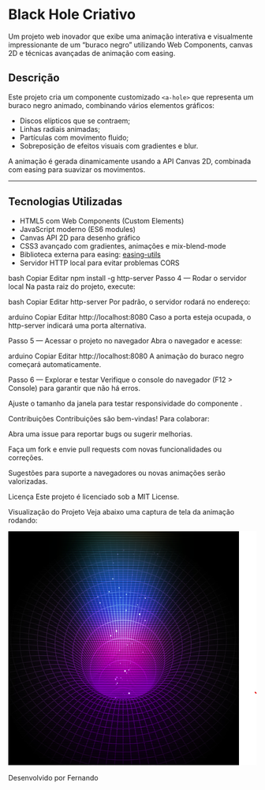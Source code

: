 # Black Hole Criativo

Um projeto web inovador que exibe uma animação interativa e visualmente impressionante de um “buraco negro” utilizando Web Components, canvas 2D e técnicas avançadas de animação com easing.

## Descrição

Este projeto cria um componente customizado `<a-hole>` que representa um buraco negro animado, combinando vários elementos gráficos:

- Discos elípticos que se contraem;
- Linhas radiais animadas;
- Partículas com movimento fluido;
- Sobreposição de efeitos visuais com gradientes e blur.

A animação é gerada dinamicamente usando a API Canvas 2D, combinada com easing para suavizar os movimentos.

---

## Tecnologias Utilizadas

- HTML5 com Web Components (Custom Elements)
- JavaScript moderno (ES6 modules)
- Canvas API 2D para desenho gráfico
- CSS3 avançado com gradientes, animações e mix-blend-mode
- Biblioteca externa para easing: [easing-utils](https://esm.sh/easing-utils)
- Servidor HTTP local para evitar problemas CORS

bash
Copiar
Editar
npm install -g http-server
Passo 4 — Rodar o servidor local
Na pasta raiz do projeto, execute:

bash
Copiar
Editar
http-server
Por padrão, o servidor rodará no endereço:

arduino
Copiar
Editar
http://localhost:8080
Caso a porta esteja ocupada, o http-server indicará uma porta alternativa.

Passo 5 — Acessar o projeto no navegador
Abra o navegador e acesse:

arduino
Copiar
Editar
http://localhost:8080
A animação do buraco negro começará automaticamente.

Passo 6 — Explorar e testar
Verifique o console do navegador (F12 > Console) para garantir que não há erros.

Ajuste o tamanho da janela para testar responsividade do componente <a-hole>.

Contribuições
Contribuições são bem-vindas! Para colaborar:

Abra uma issue para reportar bugs ou sugerir melhorias.

Faça um fork e envie pull requests com novas funcionalidades ou correções.

Sugestões para suporte a navegadores ou novas animações serão valorizadas.

Licença
Este projeto é licenciado sob a MIT License.

Visualização do Projeto
Veja abaixo uma captura de tela da animação rodando:

![funcionando](assets/cap.png)

Desenvolvido por Fernando
